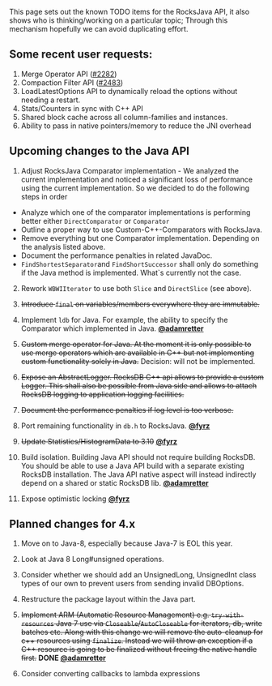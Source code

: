 This page sets out the known TODO items for the RocksJava API, it also shows who is thinking/working on a particular topic; Through this mechanism hopefully we can avoid duplicating effort.

## Some recent user requests:
1. Merge Operator API ([#2282](https://github.com/facebook/rocksdb/issues/2282))
1. Compaction Filter API ([#2483](https://github.com/facebook/rocksdb/issues/2483))
1. LoadLatestOptions API to dynamically reload the options without needing a restart.
1. Stats/Counters in sync with C++ API
1. Shared block cache across all column-families and instances.
1. Ability to pass in native pointers/memory to reduce the JNI overhead

## Upcoming changes to the Java API

1. Adjust RocksJava Comparator implementation - We analyzed the current implementation and noticed a significant loss of performance using the current implementation. So we decided to do the following steps in order
* Analyze which one of the comparator implementations is performing better either `DirectComparator` or `Comparator`
* Outline a proper way to use Custom-C++-Comparators with RocksJava.
*  Remove everything but one Comparator implementation. Depending on the analysis listed above.
* Document the performance penalties in related JavaDoc.
* `FindShortestSeparator`and `FindShortSuccessor` shall only do something if the Java method is implemented. What`s currently not the case.

2. Rework `WBWIIterator` to use both `Slice` and `DirectSlice` (see above).

3. ~~Introduce `final` on variables/members everywhere they are immutable.~~

4. Implement `ldb` for Java. For example, the ability to specify the Comparator which implemented in Java.
**[@adamretter](https://github.com/adamretter)**

5. ~~Custom merge operator for Java. At the moment it is only possible to use merge operators which are available in C++ but not implementing custom functionality solely in Java.~~ Decision: will not be implemented.

6. ~~Expose an AbstractLogger. RocksDB C++ api allows to provide a custom Logger. This shall also be possible from Java side and allows to attach RocksDB logging to application logging facilities.~~
  1. ~~Document the performance penalties if log level is too verbose.~~

7. Port remaining functionality in `db.h` to RocksJava.
**[@fyrz](https://github.com/fyrz)**

8. ~~Update Statistics/HistogramData to 3.10~~
**[@fyrz](https://github.com/fyrz)**

9. Build isolation. Building Java API should not require building RocksDB. You should be able to use a Java API build with a separate existing RocksDB installation. The Java API native aspect will instead indirectly depend on a shared or static RocksDB lib.
**[@adamretter](https://github.com/adamretter)**

10. Expose optimistic locking
**[@fyrz](https://github.com/fyrz)**

## Planned changes for 4.x

1. Move on to Java-8, especially because Java-7 is EOL this year.
  1. Look at Java 8 Long#unsigned operations.
  2. Consider whether we should add an UnsignedLong, UnsignedInt class types of our own to prevent users from sending invalid DBOptions.

2. Restructure the package layout within the Java part.

3. ~~Implement ARM (Automatic Resource Management) e.g. `try-with-resources` Java 7 use via `Closeable`/`AutoCloseable` for iterators, db, write batches etc. Along with this change we will remove the auto-cleanup for c++ resources using `finalize`. Instead we will throw an exception if a C++ resource is going to be finalized without freeing the native handle first.~~ **DONE [@adamretter](https://github.com/adamretter)**

4. Consider converting callbacks to lambda expressions